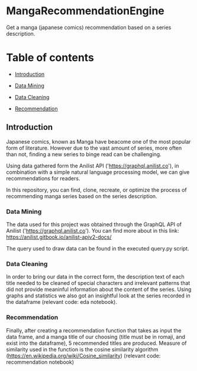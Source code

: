 # MangaRecommendationEngine
 Get a manga (japanese comics) recommendation based on a series description.

# Table of contents

 - [Introduction](#introduction)

 - [Data Mining](#data-mining)
        
 - [Data Cleaning](#data-cleaning)
    
 - [Recommendation](#recommendation)


## Introduction

Japanese comics, known as Manga have beacome one of the most popular form of literature. However due to the vast amount of
series, more often than not, finding a new series to binge read can be challenging.

Using data gathered form the Anilist API ('https://graphql.anilist.co'), in combination with a simple natural language processing
model, we can give recommendations for readers.

In this repository, you can find, clone, recreate, or optimize the process of recommending manga series based on the series
description.

### Data Mining

The data used for this project was obtained through the GraphQL API of Anilist ('https://graphql.anilist.co'). You can find more about in this link: https://anilist.gitbook.io/anilist-apiv2-docs/

The query used to draw data can be found in the executed query.py script.

### Data Cleaning

In order to bring our data in the correct form, the description text of each title needed to be cleaned of special characters
and irrelevant patterns that did not provide meaninful information about the content of the series. Using graphs and statistics we also got an insightful look at the series recorded in the dataframe (relevant code: eda notebook).

### Recommendation

Finally, after creating a recommendation function that takes as input the data frame, and a manga title of our choosing (title must be in romaji, and exist into the dataframe), 5 recommended titles are produced. Measure of similarity used in the function is the cosine similarity algorithm (https://en.wikipedia.org/wiki/Cosine_similarity) (relevant code: recommendation notebook)